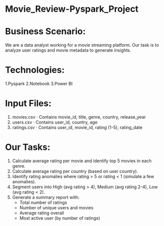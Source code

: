 # Movie_Review-Pyspark_Project

# Business Scenario:
We are a data analyst working for a movie streaming platform. Our task is to analyze user ratings and movie metadata to generate insights.

# Technologies: 
1.Pyspark
2.Notebook
3.Power BI

# Input Files:
1. movies.csv · Contains movie_id, title, genre, country, release_year
2. users.csv · Contains user_id, country, age
3. ratings.csv · Contains user_id, movie_id, rating (1-5), rating_date

# Our Tasks:
1. Calculate average rating per movie and identify top 5 movies in each genre.
2. Calculate average rating per country (based on user country).
3. Identify rating anomalies where rating > 5 or rating < 1 (simulate a few anomalies).
4. Segment users into High (avg rating > 4), Medium (avg rating 2-4), Low (avg rating < 2).
5. Generate a summary report with:
   - Total number of ratings
   - Number of unique users and movies
   - Average rating overall
   - Most active user (by number of ratings)
